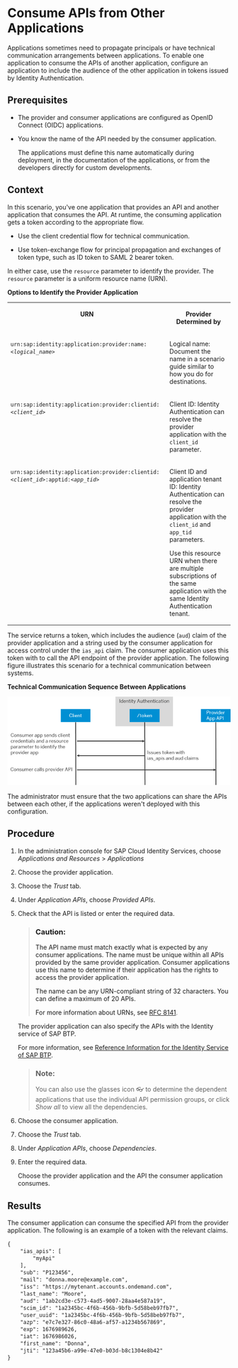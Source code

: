 <!-- loio29e204da5b794c4683289ee0384ec781 -->

<link rel="stylesheet" type="text/css" href="../css/sap-icons.css"/>

# Consume APIs from Other Applications

Applications sometimes need to propagate principals or have technical communication arrangements between applications. To enable one application to consume the APIs of another application, configure an application to include the audience of the other application in tokens issued by Identity Authentication.



<a name="loio29e204da5b794c4683289ee0384ec781__prereq_ygs_hc3_pwb"/>

## Prerequisites

-   The provider and consumer applications are configured as OpenID Connect \(OIDC\) applications.

-   You know the name of the API needed by the consumer application.

    The applications must define this name automatically during deployment, in the documentation of the applications, or from the developers directly for custom developments.




<a name="loio29e204da5b794c4683289ee0384ec781__context_hxg_cvn_rwb"/>

## Context

In this scenario, you've one application that provides an API and another application that consumes the API. At runtime, the consuming application gets a token according to the appropriate flow.

-   Use the client credential flow for technical communication.

-   Use token-exchange flow for principal propagation and exchanges of token type, such as ID token to SAML 2 bearer token.


In either case, use the `resource` parameter to identify the provider. The `resource` parameter is a uniform resource name \(URN\).

**Options to Identify the Provider Application**


<table>
<tr>
<th valign="top">

URN

</th>
<th valign="top">

Provider Determined by

</th>
</tr>
<tr>
<td valign="top">

<code>urn:sap:identity:application:provider:name:<i class="varname">&lt;logical_name&gt;</i></code>

</td>
<td valign="top">

Logical name: Document the name in a scenario guide similar to how you do for destinations.

</td>
</tr>
<tr>
<td valign="top">

<code>urn:sap:identity:application:provider:clientid:<i class="varname">&lt;client_id&gt;</i></code>

</td>
<td valign="top">

Client ID: Identity Authentication can resolve the provider application with the `client_id` parameter.

</td>
</tr>
<tr>
<td valign="top">

<code>urn:sap:identity:application:provider:clientid:<i class="varname">&lt;client_id&gt;</i>:apptid:<i class="varname">&lt;app_tid&gt;</i></code>

</td>
<td valign="top">

Client ID and application tenant ID: Identity Authentication can resolve the provider application with the `client_id` and `app_tid` parameters.

Use this resource URN when there are multiple subscriptions of the same application with the same Identity Authentication tenant.

</td>
</tr>
</table>

The service returns a token, which includes the audience \(`aud`\) claim of the provider application and a string used by the consumer application for access control under the `ias_api` claim. The consumer application uses this token with to call the API endpoint of the provider application. The following figure illustrates this scenario for a technical communication between systems.

  
  
**Technical Communication Sequence Between Applications**

![](images/app2apptechnical_pptx_8db2315.png "Technical Communication Sequence Between Applications")

The administrator must ensure that the two applications can share the APIs between each other, if the applications weren't deployed with this configuration.



<a name="loio29e204da5b794c4683289ee0384ec781__steps_pmp_dvn_rwb"/>

## Procedure

1.  In the administration console for SAP Cloud Identity Services, choose *Applications and Resources* \> *Applications*

2.  Choose the provider application.

3.  Choose the *Trust* tab.

4.  Under *Application APIs*, choose *Provided APIs*.

5.  Check that the API is listed or enter the required data.

    > ### Caution:  
    > The API name must match exactly what is expected by any consumer applications. The name must be unique within all APIs provided by the same provider application. Consumer applications use this name to determine if their application has the rights to access the provider application.
    > 
    > The name can be any URN-compliant string of 32 characters. You can define a maximum of 20 APIs.
    > 
    > For more information about URNs, see [RFC 8141](https://datatracker.ietf.org/doc/rfc8141/).

    The provider application can also specify the APIs with the Identity service of SAP BTP.

    For more information, see [Reference Information for the Identity Service of SAP BTP](../Integrating-the-Service/reference-information-for-the-identity-service-of-sap-btp-9379444.md).

    > ### Note:  
    > You can also use the glasses icon :eyeglasses: to determine the dependent applications that use the individual API permission groups, or click *Show all* to view all the dependencies.

6.  Choose the consumer application.

7.  Choose the *Trust* tab.

8.  Under *Application APIs*, choose *Dependencies*.

9.  Enter the required data.

    Choose the provider application and the API the consumer application consumes.




<a name="loio29e204da5b794c4683289ee0384ec781__result_g5m_ms3_pwb"/>

## Results

The consumer application can consume the specified API from the provider application. The following is an example of a token with the relevant claims.

```
{
    "ias_apis": [
        "myApi"
    ],   
    "sub": "P123456",
    "mail": "donna.moore@example.com",
    "iss": "https://mytenant.accounts.ondemand.com",
    "last_name": "Moore",
    "aud": "1ab2cd3e-c573-4ad5-9007-28aa4e587a19", 
    "scim_id": "1a2345bc-4f6b-456b-9bfb-5d58beb97fb7",
    "user_uuid": "1a2345bc-4f6b-456b-9bfb-5d58beb97fb7",
    "azp": "e7c7e327-86c0-48a6-af57-a1234b567869",
    "exp": 1676989626,
    "iat": 1676986026,
    "first_name": "Donna",
    "jti": "123a45b6-a99e-47e0-b03d-b8c1304e8b42"
}
```

